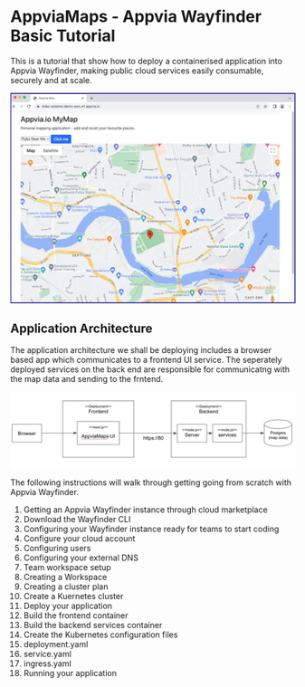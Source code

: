 # AppviaMaps - Appvia Wayfinder Basic Tutorial


This is a tutorial that show how to deploy a containerised application into Appvia Wayfinder, making public cloud services easily consumable, securely and at scale.

![Application image](/img/app.jpeg )

## Application Architecture

The application architecture we shall be deploying includes a browser based app which communicates to a frontend UI service. The seperately deployed services on the back end are responsible for communicatng with the map data and sending to the frntend. 


![App architecture](/img/img13.jpeg )

The following instructions will walk  through getting going from scratch with Appvia Wayfinder. 

 1. Getting an Appvia Wayfinder instance through cloud marketplace
 2. Download the Wayfinder CLI
 2. Configuring your Wayfinder instance ready for teams to start coding
 3. Configure your cloud account
 4. Configuring users
 5. Configuring your external DNS
 3. Team workspace setup
 6. Creating a Workspace
 7. Creating a cluster plan
 8. Create a Kuernetes cluster
 9. Deploy your application
 10. Build the frontend container
 11. Build the backend services container
 12. Create the Kubernetes configuration files
 13. deployment.yaml
 14. service.yaml
 15. ingress.yaml
 16. Running your application

